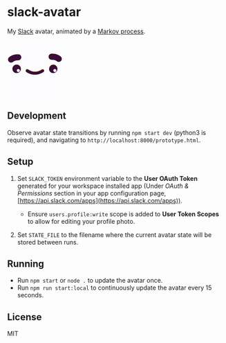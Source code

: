 # slack-avatar
My [Slack](https://slack.com) avatar, animated by a [Markov process](https://en.wikipedia.org/wiki/Markov_chain).

![avatar](example.gif)

## Development
Observe avatar state transitions by running `npm start dev` (python3 is required), and navigating to `http://localhost:8000/prototype.html`.

## Setup
1. Set `SLACK_TOKEN` environment variable to the **User OAuth Token** generated for your workspace installed app (Under *OAuth & Permissions* section in your app configuration page, [https://api.slack.com/apps](https://api.slack.com/apps)).
    - Ensure `users.profile:write` scope is added to **User Token Scopes** to allow for editing your profile photo. 


2. Set `STATE_FILE` to the filename where the current avatar state will be stored between runs.

## Running
- Run `npm start` or `node .` to update the avatar once.
- Run `npm run start:local` to continuously update the avatar every 15 seconds.

## License
MIT
